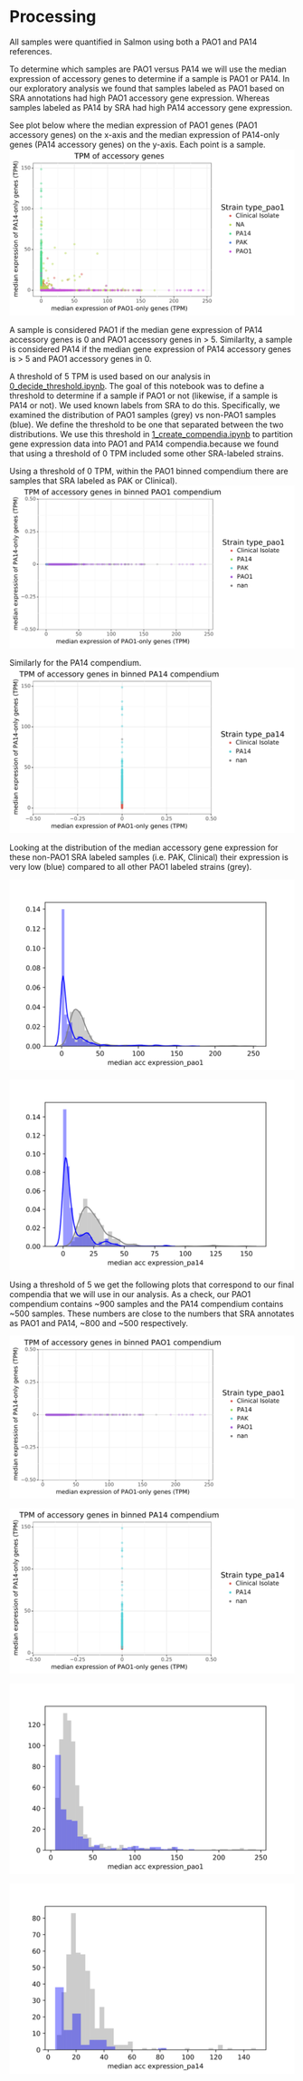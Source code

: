 # Processing
All samples were quantified in Salmon using both a PAO1 and PA14 references.

To determine which samples are PAO1 versus PA14 we will use the median expression of accessory genes to determine if a sample is PAO1 or PA14.
In our exploratory analysis we found that samples labeled as PAO1 based on SRA annotations had high PAO1 accessory gene expression.
Whereas samples labeled as PA14 by SRA had high PA14 accessory gene expression.

See plot below where the median expression of PAO1 genes (PAO1 accessory genes) on the x-axis and the median expression of PA14-only genes (PA14 accessory genes) on the y-axis.
Each point is a sample.
![all_samples](https://github.com/greenelab/core-accessory-interactome/blob/master/explore_data/TPM_accessory_genes_all_samples.svg)

A sample is considered PAO1 if the median gene expression of PA14 accessory genes is 0 and PAO1 accessory genes in > 5.
Similarlty, a sample is considered PA14 if the median gene expression of PA14 accessory genes is > 5 and PAO1 accessory genes in 0.

A threshold of 5 TPM is used based on our analysis in [0_decide_threshold.ipynb](0_decide_threshold.ipynb). The goal of this notebook was to  define a threshold to determine if a sample if PAO1 or not (likewise, if a sample is PA14 or not). We used known labels from SRA to do this. Specifically, we examined the distribution of PAO1 samples (grey) vs non-PAO1 samples (blue). We define the threshold to be one that separated between the two distributions. We use this threshold in [1_create_compendia.ipynb](1_create_compendia.ipynb) to partition gene expression data into PAO1 and PA14 compendia.because we found that using a threshold of 0 TPM included some other SRA-labeled strains.

Using a threshold of 0 TPM, within the PAO1 binned compendium there are samples that SRA labeled as PAK or Clinical).
![pao1_compendium_0thresdhold](https://github.com/greenelab/core-accessory-interactome/blob/master/processing/TPM_median_acc_expression_pao1_compendium_0threshold.svg)


Similarly for the PA14 compendium.
![pa14_compendium_0thresdhold](https://github.com/greenelab/core-accessory-interactome/blob/master/processing/TPM_median_acc_expression_pa14_compendium_0threshold.svg)

Looking at the distribution of the median accessory gene expression for these non-PAO1 SRA labeled samples (i.e. PAK, Clinical) their expression is very low (blue) compared to all other PAO1 labeled strains (grey).

![pao1_dist_0thresdhold](https://github.com/greenelab/core-accessory-interactome/blob/master/processing/dist_median_acc_expression_pao1_compendium_0threshold.svg)

![pa14_dist_0thresdhold](https://github.com/greenelab/core-accessory-interactome/blob/master/processing/dist_median_acc_expression_pa14_compendium_0threshold.svg)

Using a threshold of 5 we get the following plots that correspond to our final compendia that we will use in our analysis.
As a check, our PAO1 compendium contains ~900 samples and the PA14 compendium contains ~500 samples.
These numbers are close to the numbers that SRA annotates as PAO1 and PA14, ~800 and ~500 respectively.

![pao1_compendium_5thresdhold](https://github.com/greenelab/core-accessory-interactome/blob/master/processing/TPM_median_acc_expression_pao1_compendium_5threshold.svg)

![pa14_compendium_5thresdhold](https://github.com/greenelab/core-accessory-interactome/blob/master/processing/TPM_median_acc_expression_pa14_compendium_5threshold.svg)

![pao1_dist_5thresdhold](https://github.com/greenelab/core-accessory-interactome/blob/master/processing/dist_median_acc_expression_pao1_compendium_5threshold.svg)

![pa14_dist_5thresdhold](https://github.com/greenelab/core-accessory-interactome/blob/master/processing/dist_median_acc_expression_pa14_compendium_5threshold.svg)